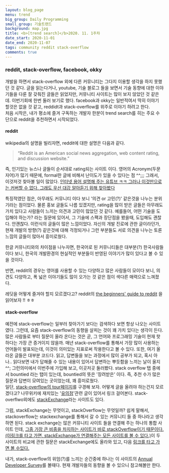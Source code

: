 ```yaml
---
layout: blog_page
menu: trend
big_group: Daily Programming
small_group: 기술트랜드
background: map.jpg
title: <b>[trend search]</b>2020. 11. 1주차
date_start: 2020-11-01
date_end: 2020-11-07
tags: community reddit stack-overflow
comments: true
---
```


### reddit, stack-overflow, facebook, okky
개발을 하면서 stack-overflow 외에 다른 커뮤니티는 그다지 이용할 생각을 하지 못했던 것 같다. 글을 읽는다거나, youtube, 기술 블로그 들을 보면서 기술 동향에 대한 이야기들을 다룬 잘 갖춰진 글들은 읽었지만, 커뮤니티 사이트는 많이 보지 않았던 것 같은데. 이번기회에 한번 둘러 보기로 했다. facebook과 okky는 일반적여서 딱히 이야기 할것은 없을 것 같고, reddidt과 stack-overflow를 위주로 이야기 하려고 한다.  
처음 시작은, 내가 평소에 즐겨 구독하는 개발자 한분이 trend search를 히는 주요 수단으로 reddit을 추천하면서 시작되었다.

#### reddit
wikipedia의 설명을 빌리자면, reddit에 대한 설명은 다음과 같다. 
> “Reddit is an American social news aggregation, web content rating, and discussion website.”

즉, 인기있는 뉴스나 글들이 순서대로 rating되는 사이트 이다.
영어의 Acronym(두문자어)가 많기 때문에, formal한 글에 비해서 난이도가 있을 수 있다는 점 ^^;;; 그래서, 이것저것 찾아볼 일이 많았다.
[인터넷 용어 설명해 주는 유튜브 ㅋㅋ 그러나 이것만으로는 커버할 수 없다. 그래도 우선 대강 알아듣기 위해 찾아봤다](https://www.youtube.com/watch?v=HmkncW5rktI)

특징적였던 점은, 아무래도 커뮤니티 이다 보니 '의견 or 고민(?)' 같은것을 나누는 분위기라는 점이었다. 물론 홍보 글들도 나름 있겠지만, rating을 많이 받은 글들은 아무래도 가치 있다고 사람들이 느끼는 의견과 고민이 많았던 것 같다.
예를들어, 어떤 기술을 도입해야 하는가? 라는 질문에 있어서, 그 기술에 스팩과 장단점을 봤을때, 도입해도 괜찮다. 안괜찮다. 이런식의 글들이 많은 느낌이었다. 자신의 개발 진로에 관한 글이라던가, 현재 개발의 방향(?) 같은것에 대해 걱정되거나 그런 부분들도 서로 의견을 나누는 토론느낌의 글들이 많아서 흥미로웠다. 

한글 커뮤니티와의 차이점을 나누자면, 한국어로 된 커뮤니티들은 대부분(?) 한국사람들이다 보니, 한국의 개발환경의 현실적인 부분들이 반영된 이야기가 많이 있다고 볼 수 있을 것이다. 

반면, reddit의 경우는 영어를 사용할 수 있는 다양하고 많은 사람들이 모이다 보니, 의견도 다양하고, 폭 넓은 이야기들도 많이 오가는 것 같은 점이 색다른 매력으로 느껴졌다. 

레딧을 어떻게 즐겨야 할지 모르겠다고? reddit의 [the beginners' guide to reddit](https://www.reddit.com/wiki/reddit_101) 을 읽어보자 !! ㅎㅎ


#### stack-overflow
예전에 stack-overflow는 일부러 찾아가기 보다는 검색하다 보면 항상 나오는 사이트였다. 그런데, 요즘 stack-overflow의 동향을 살피는 것이 꽤 가치 있다는 생각이 든다. 많은 사람들로 부터 질문이 올라 온다는 것은 곧, 그 언어와 프로그래밍 기술이 현재 핫하다는 가장 큰 증거이지 않을까. 매년 stack-overflow를 통해서 가장 많이 사용하는 언어들이 발표되는데, 이것이 의미있는 지표로써 작용한다고 볼 수 있다. 또한, 여기 올라온 글들은 대부분 코드다. 읽고, 답변들을 보는 과정에서 많이 공부가 되고, 혹시 아나.. 읽다보면 내가 답해줄 수 있는 내용이 있어서 답변하는 뿌듯함을 느끼는 날이 올지 ^^;
그런의미에서 이번주에 가입해 보고, 이곳저곳 둘러봤다.
stack overflow 탭 중에서 bountied 라는 탭이 있는데, bountied의 뜻은 '장려받은' 이다. 즉, 추천 수가 많은 질문과 답변이 모여있는 곳이었는데, 꽤 흥미로웠다.  
일단, [stack-overflow의 tour페이지](https://stackoverflow.com/tour)를 구경해 보자.
어떻게 글을 올려야 하는건지 모르겠다고? 나무위키에 재치있는 '[유의점](https://namu.wiki/w/Stack%20Overflow)'관련 글이 있어서 링크 걸어본다.
stack-overflwo외에도 [stackExchange](https://stackexchange.com/)라는 사이트도 있다.

그럼, stackExchange는 무엇이고, stackOverflow는 무엇일까?
쉽게 말해서, stackoverflow는 stackexchange를 통해서 갈 수 있는 커뮤니티 들 중 하나라고 생각하면 된다.
stack exchange는 많은 커뮤니티 사이트 들을 연결해 주는 하나의 통합 사이트 인데, [그중 가장 큰 비중을 차지하는 사이트가 바로 stackOverflow이기 때문이다. (이링크를 타고 가면, stackExchange가 연결해주는 모든 사이트를 볼 수 있다.)](https://stackexchange.com/sites#)이 두 사이트의 비교에 관한 질문은 stackExchange에도 올라와 있고, 다음 [링크를 타고 가면 볼 수있다.](https://meta.stackexchange.com/questions/79593/what-is-the-difference-between-stack-overflow-and-stack-exchange)

내가, stack-overflow의 위엄(?)를 느끼는 순간중에 하나는 이 사이트의 [Annual Developer Survey](https://insights.stackoverflow.com/survey)를 볼때다. 현재 개발자들의 동향을 볼 수 있으니 참고해볼만 한다.